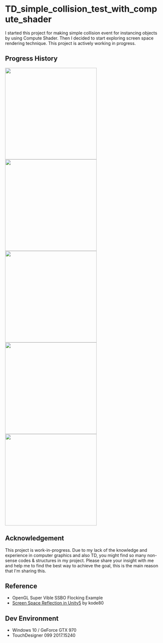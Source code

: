 # TD_simple_collision_test_with_compute_shader
I started this project for making simple collision event for instancing objects by using Compute Shader. Then I decided to start exploring screen space rendering technique. This project is actively working in progress. 

## Progress History
<img src="https://github.com/avseoul/TD_simple_collision_test_with_compute_shader/blob/master/preview4.gif" width="300">
<img src="https://github.com/avseoul/TD_simple_collision_test_with_compute_shader/blob/master/preview3.gif" width="300">
<img src="https://github.com/avseoul/TD_simple_collision_test_with_compute_shader/blob/master/preview2.gif" width="300">
<img src="https://github.com/avseoul/TD_simple_collision_test_with_compute_shader/blob/master/preview1.gif" width="300">
<img src="https://github.com/avseoul/TD_simple_collision_test_with_compute_shader/blob/master/preview.gif" width="300">

## Acknowledgement 
This project is work-in-progress. Due to my lack of the knowledge and experience in computer graphics and also TD, you might find so many non-sense codes & structures in my project. Please share your insight with me and help me to find the best way to achieve the goal, this is the main reason that I'm sharing this.

## Reference 
* OpenGL Super Vible SSBO Flocking Example
* [Screen Space Reflection in Unity5](http://www.kode80.com/blog/2015/03/11/screen-space-reflections-in-unity-5/) by kode80

## Dev Environment
* Windows 10 / GeForce GTX 970
* TouchDesigner 099 2017.15240